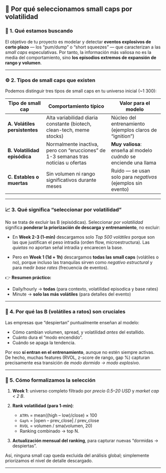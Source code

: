 

## 🧩 Por qué seleccionamos small caps por volatilidad

### 🎯 1. Qué estamos buscando

El objetivo de tu proyecto es modelar y detectar **eventos explosivos de corto plazo** — los “pum/dump” o “short squeezes” — que caracterizan a las *small caps* especulativas.
Por tanto, la información más valiosa no es la media del comportamiento, sino **los episodios extremos de expansión de rango y volumen**.

---

### ⚙️ 2. Tipos de small caps que existen

Podemos distinguir tres tipos de small caps en tu universo inicial (~1 300):

| Tipo de small cap             | Comportamiento típico                                                              | Valor para el modelo                                             |
| ----------------------------- | ---------------------------------------------------------------------------------- | ---------------------------------------------------------------- |
| **A. Volátiles persistentes** | Alta variabilidad diaria constante (biotech, clean-tech, meme stocks)              | Núcleo del entrenamiento (ejemplos claros de “ignition”)         |
| **B. Volatilidad episódica**  | Normalmente inactiva, pero con “erucciones” de 1-3 semanas tras noticias u ofertas | **Muy valiosa**: enseña al modelo *cuándo* se enciende una llama |
| **C. Estables o muertas**     | Sin volumen ni rango significativos durante meses                                  | Ruido — se usan solo para *negativos* (ejemplos sin evento)      |

---

### 📈 3. Qué significa “seleccionar por volatilidad”

No se trata de excluir las B (episódicas).
Seleccionar *por volatilidad* significa **ponderar la priorización de descarga y entrenamiento**, no excluir:

* En **Week 2-3 (1-min)** descargamos solo *Top 500 volátiles* porque son las que justifican el peso intradía (orden flow, microestructura).
  Las *quietas* no aportan señal intradía y encarecen la base.

* Pero en **Week 1 (1d + 1h)** descargamos **todas las small caps** (volátiles o no), porque incluso las tranquilas sirven como *negativo estructural* y para medir *base rates* (frecuencia de eventos).

👉 **Resumen práctico:**

* Daily/hourly → **todas** (para contexto, volatilidad episodica y base rates)
* Minute → **solo las más volátiles** (para detalles del evento)

---

### 🧠 4. Por qué las B (volátiles a ratos) son cruciales

Las empresas que “despiertan” puntualmente enseñan al modelo:

* Cómo cambian volumen, spread, y volatilidad *antes* del estallido.
* Cuánto dura el “modo encendido”.
* Cuándo se apaga la tendencia.

Por eso **sí entran en el entrenamiento**, aunque no estén siempre activas.
De hecho, muchas features (RVOL, z-score de rango, gap %) capturan precisamente esa transición de *modo dormido → modo explosivo*.

---

### 🧩 5. Cómo formalizamos la selección

1. **Week 1**: universo completo filtrado por *precio 0.5–20 USD* y *market cap < 2 B*.
2. **Rank volatilidad (para 1-min)**:

   * `ATR%` = mean((high – low)/close) × 100
   * `Gap%` = |open – prev_close| / prev_close
   * `RVOL` = volumen / sma(volumen, 20)
   * Ranking combinado → top N.
3. **Actualización mensual del ranking**, para capturar nuevas “dormidas → despiertas”.

Así, ninguna small cap queda excluida del análisis global; simplemente priorizamos el nivel de detalle descargado.

---

